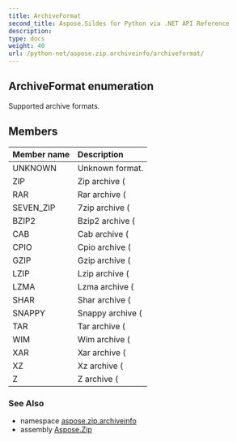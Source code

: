 ```yaml
---
title: ArchiveFormat
second_title: Aspose.Sildes for Python via .NET API Reference
description: 
type: docs
weight: 40
url: /python-net/aspose.zip.archiveinfo/archiveformat/
---
```


## ArchiveFormat enumeration

Supported archive formats.

## Members
| Member name | Description |
| :- | :- |
|UNKNOWN|Unknown format.|
|ZIP|Zip archive (|
|RAR|Rar archive (|
|SEVEN_ZIP|7zip archive (|
|BZIP2|Bzip2 archive (|
|CAB|Cab archive (|
|CPIO|Cpio archive (|
|GZIP|Gzip archive (|
|LZIP|Lzip archive (|
|LZMA|Lzma archive (|
|SHAR|Shar archive (|
|SNAPPY|Snappy archive (|
|TAR|Tar archive (|
|WIM|Wim  archive (|
|XAR|Xar archive (|
|XZ|Xz archive (|
|Z|Z archive (|

### See Also

* namespace [aspose.zip.archiveinfo](/zip/python-net/aspose.zip.archiveinfo/)
* assembly [Aspose.Zip](/zip/python-net/)

